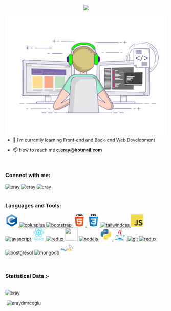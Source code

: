 <p align="center">
  <img src="https://readme-typing-svg.herokuapp.com/?lines=Hi+Guys!;I'm+Eray+Demircioglu!;I'm+a+Software+Engineer!&font=Fira%20Code&center=true&width=380&height=50">
</p>

<p><img align="right" src="https://github.com/eraydmrcoglu/eraydmrcoglu/blob/main/68747470733a2f2f6d656469612e67697068792e636f6d2f6d656469612f53576f536b4e36447854737a71494b4571762f67697068792e676966.gif" alt="eraydmrcoglu" /></p>


- 🌱 I’m currently learning Front-end and Back-end Web Development

- 📫 How to reach me **c.eray@hotmail.com**

<br>

<h3 align="left">Connect with me:</h3>
<p align="left">
<a href="https://linkedin.com/in/eraydemircioglu" target="blank"><img align="center" src="https://cdn.jsdelivr.net/npm/simple-icons@3.0.1/icons/linkedin.svg" alt="eray" height="30" width="40" /></a>
<a href="https://www.hackerrank.com/c_eray" target="blank"><img align="center" src="https://cdn.jsdelivr.net/npm/simple-icons@3.1.0/icons/hackerrank.svg" alt="eray" height="30" width="40" /></a>
<a href="https://dev.to/eraydmrcoglu" target="blank"><img align="center" src="https://cdn.jsdelivr.net/npm/simple-icons@3.0.1/icons/dev-dot-to.svg" alt="eray" height="30" width="40" /></a>

<br>
<br>

<h3 align="left">Languages and Tools:</h3>
<p align="left"> 
    <a href="https://www.cprogramming.com/" target="_blank" rel="noreferrer">
        <img src="https://raw.githubusercontent.com/devicons/devicon/master/icons/c/c-original.svg"
        alt="c" width="40" height="40"/>
    </a>
    <a href="https://www.w3schools.com/cs/index.php" target="_blank" rel="noreferrer">
    <img src="https://raw.githubusercontent.com/rahuldkjain/github-profile-readme-generator/c919601f7ee4d1b5a7ed75a4250601c32395c45c/src/images/icons/ProgrammingLanguages/csharp.svg" alt="cplusplus" width="40" height="40"/> 
    </a>
    <a href="https://getbootstrap.com" target="_blank" rel="noreferrer">
        <img src="https://raw.githubusercontent.com/rahuldkjain/github-profile-readme-generator/c919601f7ee4d1b5a7ed75a4250601c32395c45c/src/images/icons/FrontendDevelopment/bootstrap.svg"
        alt="bootstrap" width="40" height="40"/>
    </a>
    <a href="https://www.w3.org/html/" target="_blank" rel="noreferrer"> 
        <img src="https://raw.githubusercontent.com/devicons/devicon/master/icons/html5/html5-original-wordmark.svg" alt="html5" width="40" height="40"/>
    </a>
    <a href="https://www.w3schools.com/css/" target="_blank" rel="noreferrer">
        <img src="https://raw.githubusercontent.com/devicons/devicon/master/icons/css3/css3-original-wordmark.svg" alt="css3" width="40" height="40"/>
    </a>
  <a href="https://tailwindcss.com" target="_blank" rel="noreferrer"> 
        <img src="https://raw.githubusercontent.com/rahuldkjain/github-profile-readme-generator/888aff31e1d26dd2a6acf6afebbc34970aeb0118/src/images/icons/FrontendDevelopment/tailwind.svg" alt="tailwindcss" width="40" height="40"/>
    </a>
    <a href="https://developer.mozilla.org/en-US/docs/Web/JavaScript" target="_blank" rel="noreferrer">
        <img src="https://raw.githubusercontent.com/devicons/devicon/master/icons/javascript/javascript-original.svg" alt="javascript" width="40" height="40"/>
    </a>
    <a href="https://www.typescriptlang.org" target="_blank" rel="noreferrer">
        <img src="https://raw.githubusercontent.com/rahuldkjain/github-profile-readme-generator/c919601f7ee4d1b5a7ed75a4250601c32395c45c/src/images/icons/ProgrammingLanguages/typescript.svg" alt="javascript" width="40" height="40"/>
    </a>
    <a href="https://reactjs.org/" target="_blank" rel="noreferrer"> 
        <img src="https://raw.githubusercontent.com/devicons/devicon/master/icons/react/react-original-wordmark.svg" alt="react" width="40" height="40"/>
    </a>
    <a href="https://redux.js.org/" target="_blank" rel="noreferrer"> 
        <img src="https://raw.githubusercontent.com/rahuldkjain/github-profile-readme-generator/c919601f7ee4d1b5a7ed75a4250601c32395c45c/src/images/icons/FrontendDevelopment/redux.svg" alt="redux" width="40" height="40"/>
    </a>
    <a href="https://angularjs.org" target="_blank" rel="noreferrer">
        <img src="https://raw.githubusercontent.com/rahuldkjain/github-profile-readme-generator/c919601f7ee4d1b5a7ed75a4250601c32395c45c/src/images/icons/FrontendDevelopment/angularjs.svg" width="40" height="40"/>
    </a> 
    <a href="https://nodejs.org" target="_blank" rel="noreferrer">
        <img src="https://raw.githubusercontent.com/rahuldkjain/github-profile-readme-generator/c919601f7ee4d1b5a7ed75a4250601c32395c45c/src/images/icons/BackendDevelopment/nodejs.svg" alt="nodejs" width="40" height="40"/>
    </a>
    <a href="https://www.python.org" target="_blank" rel="noreferrer"> 
        <img src="https://raw.githubusercontent.com/devicons/devicon/master/icons/python/python-original.svg" alt="python" width="40" height="40"/>
    </a>
    <a href="https://www.java.com" target="_blank" rel="noreferrer"> 
        <img src="https://raw.githubusercontent.com/devicons/devicon/master/icons/java/java-original.svg" alt="java" width="40" height="40"/>
    </a>
    <a href="https://git-scm.com" target="_blank" rel="noreferrer"> 
        <img src="https://raw.githubusercontent.com/rahuldkjain/github-profile-readme-generator/888aff31e1d26dd2a6acf6afebbc34970aeb0118/src/images/icons/Other/git.svg" alt="git" width="40" height="40"/>
    </a>
    <a href="https://graphql.org/" target="_blank" rel="noreferrer"> 
        <img src="https://raw.githubusercontent.com/rahuldkjain/github-profile-readme-generator/c919601f7ee4d1b5a7ed75a4250601c32395c45c/src/images/icons/BackendDevelopment/graphql.svg" alt="redux" width="40" height="40"/>
    </a>
    <a href="https://www.postgresql.org" target="_blank" rel="noreferrer"> 
        <img src="https://raw.githubusercontent.com/rahuldkjain/github-profile-readme-generator/888aff31e1d26dd2a6acf6afebbc34970aeb0118/src/images/icons/Database/postgresql.svg" alt="postgresql" width="40" height="40"/>
    </a>
    <a href="https://www.mongodb.com" target="_blank" rel="noreferrer"> 
        <img src="https://raw.githubusercontent.com/rahuldkjain/github-profile-readme-generator/master/src/images/icons/Database/mongodb.svg" alt="mongodb" width="40" height="40"/>
    </a>
    <a href="https://www.mysql.com/" target="_blank" rel="noreferrer">
        <img src="https://raw.githubusercontent.com/devicons/devicon/master/icons/mysql/mysql-original-wordmark.svg" alt="mysql" width="40" height="40"/>
    </a>
    
  
</p>
<br>

<h3>Statistical Data :-</h3>

<br>

<img src="https://komarev.com/ghpvc/?username=eraydmrcoglu&label=Profile%20views&color=0e75b6&style=flat" alt="eray" /> 

<br>

<p>&nbsp;<img align="center" src="https://github-readme-streak-stats.herokuapp.com/?user=eraydmrcoglu&theme=dark&background=0d1117&date_format=M%20j%5B%2C%20Y%5D"
    alt="eraydmrcoglu" /></p>
